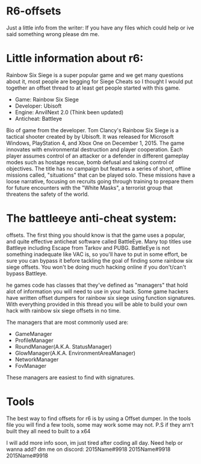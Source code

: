# R6-offsets

Just a little info from the writer: If you have any files which could help or ive said something wrong please dm me.

# Little information about r6:

Rainbow Six Siege is a super popular game and we get many questions about it, most people are begging for Siege Cheats so I thought I would put together an offset thread to at least get people started with this game.

- Game: Rainbow Six Siege
- Developer: Ubisoft
- Engine: AnvilNext 2.0 (Think been updated)
- Anticheat: Battleye

Bio of game from the developer. Tom Clancy's Rainbow Six Siege is a tactical shooter created by by Ubisoft. It was released for Microsoft Windows, PlayStation 4, and Xbox One on December 1, 2015. The game innovates with environmental destruction and player cooperation. Each player assumes control of an attacker or a defender in different gameplay modes such as hostage rescue, bomb defusal and taking control of objectives. The title has no campaign but features a series of short, offline missions called, "situations" that can be played solo. These missions have a loose narrative, focusing on recruits going through training to prepare them for future encounters with the "White Masks", a terrorist group that threatens the safety of the world.

# The battleeye anti-cheat system:

offsets. The first thing you should know is that the game uses a popular, and quite effective anticheat software called BattleEye. Many top titles use Battleye including Escape from Tarkov and PUBG. BattleEye is not something inadequate like VAC is, so you'll have to put in some effort, be sure you can bypass it before tackling the goal of finding some rainbow six siege offsets. You won't be doing much hacking online if you don't/can't bypass Battleye. 

he games code has classes that they've defined as "managers" that hold alot of information you will need to use in your hack. Some game hackers have written offset dumpers for rainbow six siege using function signatures. With everything provided in this thread you will be able to build your own hack with rainbow six siege offsets in no time.

The managers that are most commonly used are:

-   GameManager
-   ProfileManager
-   RoundManager(A.K.A. StatusManager)
-   GlowManager(A.K.A. EnvironmentAreaManager)
-   NetworkManager
-   FovManager

These managers are easiest to find with signatures.

# Tools

The best way to find offsets for r6 is by using a Offset dumper. In the tools file you will find a few tools, some may work some may not. P.S if they arn't built they all need to built to a x64

I will add more info soon, im just tired after coding all day. Need help or wanna add? dm me on discord: 2015Name#9918 2015Name#9918 2015Name#9918
